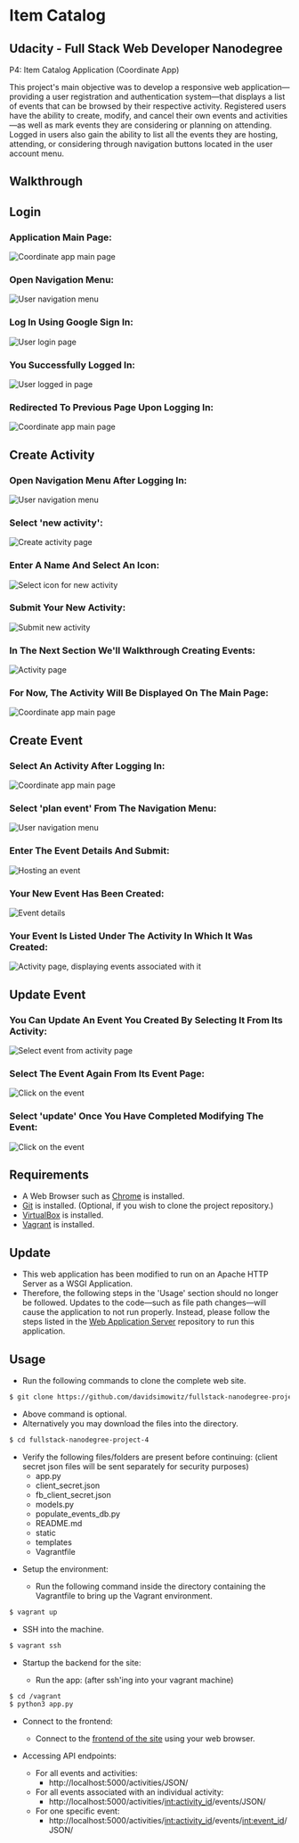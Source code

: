 Item Catalog
============================================


Udacity - Full Stack Web Developer Nanodegree
---------------------------------------------
P4: Item Catalog Application (Coordinate App)

This project's main objective was to develop a responsive web application—providing a user registration and authentication system—that displays a list of events that can be browsed by their respective activity. Registered users have the ability to create, modify, and cancel their own events and activities—as well as mark events they are considering or planning on attending. Logged in users also gain the ability to list all the events they are hosting, attending, or considering through navigation buttons located in the user account menu.


Walkthrough
-----------

## Login


### Application Main Page:
![Coordinate app main page](https://github.com/davidsimowitz/fullstack-nanodegree-project-4/blob/master/images/main-page-1.png)


### Open Navigation Menu:
![User navigation menu](https://github.com/davidsimowitz/fullstack-nanodegree-project-4/blob/master/images/user-navigation-menu-1.png)


### Log In Using Google Sign In:
![User login page](https://github.com/davidsimowitz/fullstack-nanodegree-project-4/blob/master/images/user-login-page.png)


### You Successfully Logged In:
![User logged in page](https://github.com/davidsimowitz/fullstack-nanodegree-project-4/blob/master/images/user-logged-in-page.png)


### Redirected To Previous Page Upon Logging In:
![Coordinate app main page](https://github.com/davidsimowitz/fullstack-nanodegree-project-4/blob/master/images/main-page-logged-in.png)



## Create Activity


### Open Navigation Menu After Logging In:
![User navigation menu](https://github.com/davidsimowitz/fullstack-nanodegree-project-4/blob/master/images/user-navigation-menu-2.png)


### Select 'new activity':
![Create activity page](https://github.com/davidsimowitz/fullstack-nanodegree-project-4/blob/master/images/create-activity-1.png)


### Enter A Name And Select An Icon:
![Select icon for new activity](https://github.com/davidsimowitz/fullstack-nanodegree-project-4/blob/master/images/create-activity-2.png)


### Submit Your New Activity:
![Submit new activity](https://github.com/davidsimowitz/fullstack-nanodegree-project-4/blob/master/images/create-activity-3.png)


### In The Next Section We'll Walkthrough Creating Events:
![Activity page](https://github.com/davidsimowitz/fullstack-nanodegree-project-4/blob/master/images/create-activity-4.png)


### For Now, The Activity Will Be Displayed On The Main Page:
![Coordinate app main page](https://github.com/davidsimowitz/fullstack-nanodegree-project-4/blob/master/images/create-activity-5.png)



## Create Event


### Select An Activity After Logging In:
![Coordinate app main page](https://github.com/davidsimowitz/fullstack-nanodegree-project-4/blob/master/images/main-page-2.png)


### Select 'plan event' From The Navigation Menu:
![User navigation menu](https://github.com/davidsimowitz/fullstack-nanodegree-project-4/blob/master/images/user-navigation-menu-3.png)


### Enter The Event Details And Submit:
![Hosting an event](https://github.com/davidsimowitz/fullstack-nanodegree-project-4/blob/master/images/create-event-1.png)


### Your New Event Has Been Created:
![Event details](https://github.com/davidsimowitz/fullstack-nanodegree-project-4/blob/master/images/create-event-2.png)


### Your Event Is Listed Under The Activity In Which It Was Created:
![Activity page, displaying events associated with it](https://github.com/davidsimowitz/fullstack-nanodegree-project-4/blob/master/images/create-event-3.png)


## Update Event


### You Can Update An Event You Created By Selecting It From Its Activity:
![Select event from activity page](https://github.com/davidsimowitz/fullstack-nanodegree-project-4/blob/master/images/update-event-1.png)


### Select The Event Again From Its Event Page:
![Click on the event](https://github.com/davidsimowitz/fullstack-nanodegree-project-4/blob/master/images/update-event-2.png)


### Select 'update' Once You Have Completed Modifying The Event:
![Click on the event](https://github.com/davidsimowitz/fullstack-nanodegree-project-4/blob/master/images/update-event-3.png)


Requirements
------------

+ A Web Browser such as [Chrome](https://www.google.com/chrome/browser/) is installed.
+ [Git](https://git-scm.com/downloads) is installed.
  (Optional, if you wish to clone the project repository.)
+ [VirtualBox](https://www.virtualbox.org/wiki/Downloads) is installed.
+ [Vagrant](https://www.vagrantup.com/downloads.html) is installed.


Update
------
* This web application has been modified to run on an Apache HTTP Server as a WSGI Application.
* Therefore, the following steps in the 'Usage' section should no longer be followed. Updates to the code—such as file path changes—will cause the application to not run properly. Instead, please follow the steps listed in the [Web Application Server](https://github.com/davidsimowitz/fullstack-nanodegree-project-6) repository to run this application.


Usage
-----

* Run the following commands to clone the complete web site.

```bash
$ git clone https://github.com/davidsimowitz/fullstack-nanodegree-project-4.git
```
  + Above command is optional.
  + Alternatively you may download the files into the directory.

```bash
$ cd fullstack-nanodegree-project-4
```
  + Verify the following files/folders are present before continuing:
  (client secret json files will be sent separately for security purposes)
    * app.py
    * client_secret.json
    * fb_client_secret.json
    * models.py
    * populate_events_db.py
    * README.md
    * static
    * templates
    * Vagrantfile

* Setup the environment:

  + Run the following command inside the directory containing the Vagrantfile to bring up the Vagrant environment.
```bash
$ vagrant up
```

  + SSH into the machine.
```bash
$ vagrant ssh
```

* Startup the backend for the site:

  + Run the app:
  (after ssh'ing into your vagrant machine)
```bash
$ cd /vagrant
$ python3 app.py
```

* Connect to the frontend:

  + Connect to the [frontend of the site](http://localhost:5000) using your web browser.

* Accessing API endpoints:

  + For all events and activities:
    * http://localhost:5000/activities/JSON/
  + For all events associated with an individual activity:
    * http://localhost:5000/activities/<int:activity_id>/events/JSON/
  + For one specific event:
    * http://localhost:5000/activities/<int:activity_id>/events/<int:event_id>/JSON/
